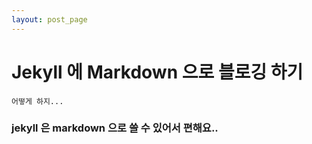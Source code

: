 ```yaml
---
layout: post_page
---
```

# Jekyll 에 Markdown 으로 블로깅 하기

```
어떻게 하지...
```

### jekyll 은 markdown 으로 쓸 수 있어서 편해요..

